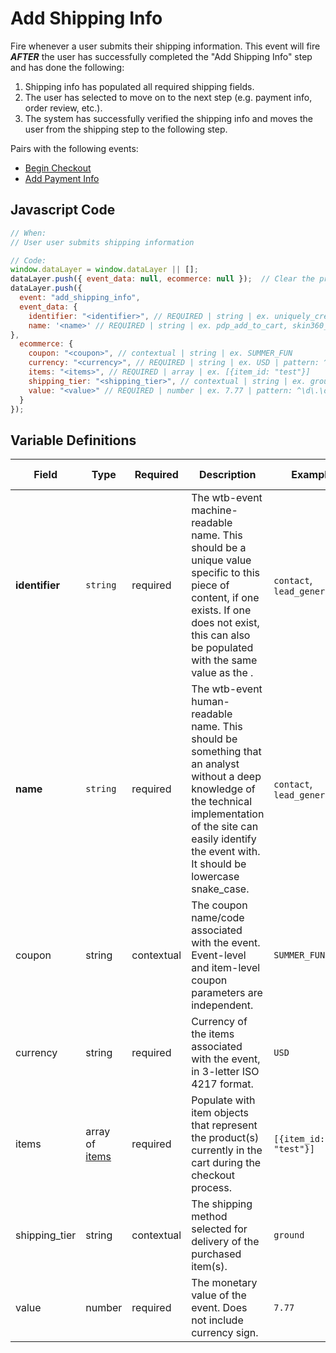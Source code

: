 # Add Shipping Info

Fire whenever a user submits their shipping information. This event will fire _**AFTER**_ the user has successfully completed the "Add Shipping Info" step and has done the following:

1. Shipping info has populated all required shipping fields.
2. The user has selected to move on to the next step (e.g. payment info, order review, etc.).
3. The system has successfully verified the shipping info and moves the user from the shipping step to the following step.

Pairs with the following events:
- [Begin Checkout](../../events/ecommerce/begin_checkout.md)
- [Add Payment Info](../../events/ecommerce/add_payment_info.md)

## Javascript Code

```js
// When:
// User user submits shipping information

// Code:
window.dataLayer = window.dataLayer || [];
dataLayer.push({ event_data: null, ecommerce: null });  // Clear the previous ecommerce object.
dataLayer.push({
  event: "add_shipping_info",
  event_data: {
    identifier: "<identifier>", // REQUIRED | string | ex. uniquely_created_id, skin360_pwa_ntg_atc
    name: '<name>' // REQUIRED | string | ex. pdp_add_to_cart, skin360_pwa_ntg add_to_cart
},
  ecommerce: {
    coupon: "<coupon>", // contextual | string | ex. SUMMER_FUN
    currency: "<currency>", // REQUIRED | string | ex. USD | pattern: ^[A-Z]{3}$ | min. 3, max. 3
    items: "<items>", // REQUIRED | array | ex. [{item_id: "test"}]	
    shipping_tier: "<shipping_tier>", // contextual | string | ex. ground | pattern: ^[a-z_]+$
    value: "<value>" // REQUIRED | number | ex. 7.77 | pattern: ^\d\.\d\d$ | min. 0.00
  }
});
```

## Variable Definitions

|Field|Type|Required|Description|Example|Pattern|Minimum Length|Maximum Length|Minimum|
| --- | --- | --- | --- | --- | --- | --- | --- | --- |
|**identifier**|`string`|required|The wtb-event machine-readable name. This should be a unique value specific to this piece of content, if one exists. If one does not exist, this can also be populated with the same value as the <name>.|`contact`, `lead_generation`|||`100`|
|**name**|`string`|required|The wtb-event human-readable name. This should be something that an analyst without a deep knowledge of the technical implementation of the site can easily identify the event with. It should be lowercase snake_case.|`contact`, `lead_generation`|||`100`|
|coupon|string|contextual|The coupon name/code associated with the event. Event-level and item-level coupon parameters are independent.|`SUMMER_FUN`|||`100`|
|currency|string|required|Currency of the items associated with the event, in 3-letter ISO 4217 format.|`USD`|`^[A-Z]{3}$`|`3`|`3`|
|items|array of [items](../../schemas/item.md)|required|Populate with item objects that represent the product(s) currently in the cart during the checkout process.|`[{item_id: "test"}]`|
|shipping_tier|string|contextual|The shipping method selected for delivery of the purchased item(s).|`ground`|||`100`|
|value|number|required|The monetary value of the event. Does not include currency sign.|`7.77`|`^\d\.\d\d$`||`100`|`0.00`|
